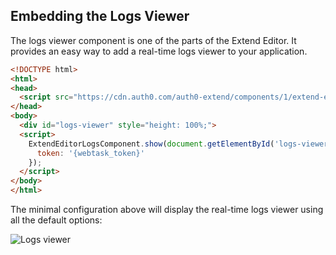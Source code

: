 ## Embedding the Logs Viewer

The logs viewer component is one of the parts of the Extend Editor. It provides an easy way to add a real-time logs viewer to your application.

```html
<!DOCTYPE html>
<html>
<head>
  <script src="https://cdn.auth0.com/auth0-extend/components/1/extend-editor-logs.js"></script>
</head>
<body>
  <div id="logs-viewer" style="height: 100%;">
  <script>
    ExtendEditorLogsComponent.show(document.getElementById('logs-viewer'), {
      token: '{webtask_token}'
    });
  </script>
</body>
</html>
```

The minimal configuration above will display the real-time logs viewer using all the default options:

![Logs viewer](https://cloud.githubusercontent.com/assets/302314/26527300/4aed909e-4367-11e7-983f-95d356a17c82.png)
